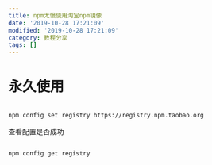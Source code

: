 ```yaml
---
title: npm太慢使用淘宝npm镜像
date: '2019-10-28 17:21:09'
modified: '2019-10-28 17:21:09'
category: 教程分享
tags: []
---
```


# 永久使用
```bash
npm config set registry https://registry.npm.taobao.org
```
查看配置是否成功
```bash
npm config get registry
```